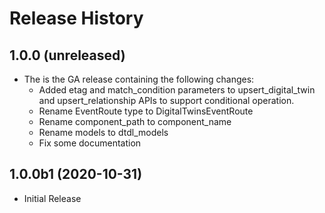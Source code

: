 # Release History

## 1.0.0 (unreleased)

- The is the GA release containing the following changes:
  - Added etag and match_condition parameters to upsert_digital_twin and upsert_relationship APIs to support conditional operation.
  - Rename EventRoute type to DigitalTwinsEventRoute
  - Rename component_path to component_name
  - Rename models to dtdl_models
  - Fix some documentation

## 1.0.0b1 (2020-10-31)

* Initial Release
